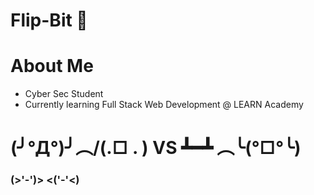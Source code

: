 # Flip-Bit 👻

# About Me
* Cyber Sec Student
* Currently learning Full Stack Web Development @ LEARN Academy

# (╯°Д°)╯︵/(.□ . \) **VS**  ┻━┻ ︵╰(°□°╰) 

### **(>'-')> <('-'<)** 




